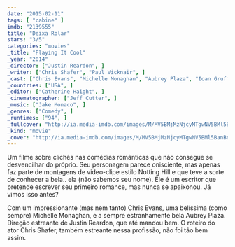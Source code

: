 ```yaml
---
date: "2015-02-11"
tags: [ "cabine" ]
imdb: "2139555"
title: "Deixa Rolar"
stars: "3/5"
categories: "movies"
_title: "Playing It Cool"
_year: "2014"
_director: ["Justin Reardon", ]
_writer: ["Chris Shafer", "Paul Vicknair", ]
_cast: ["Chris Evans", "Michelle Monaghan", "Aubrey Plaza", "Ioan Gruffudd", "Topher Grace", "Ashley Tisdale", "Patrick Warburton", "Martin Starr", "Luke Wilson", ]
_countries: ["USA", ]
_editor: ["Catherine Haight", ]
_cinematographer: ["Jeff Cutter", ]
_music: ["Jake Monaco", ]
_genres: ["Comedy", ]
_runtimes: ["94", ]
_fullcover: "http://ia.media-imdb.com/images/M/MV5BMjMzNjcyMTgwNV5BMl5BanBnXkFtZTgwNjg3MzI3MjE@.jpg"
_kind: "movie"
_cover: "http://ia.media-imdb.com/images/M/MV5BMjMzNjcyMTgwNV5BMl5BanBnXkFtZTgwNjg3MzI3MjE@._V1._SX93_SY140_.jpg"
---
```

Um filme sobre clichês nas comédias românticas que não consegue se desvencilhar do próprio. Seu personagem parece onisciente, mas apenas faz parte de montagens de video-clipe estilo Notting Hill e que teve a sorte de conhecer a bela.. ela (não sabemos seu nome). Ele é um escritor que pretende escrever seu primeiro romance, mas nunca se apaixonou. Já vimos isso antes?

Com um impressionante (mas nem tanto) Chris Evans, uma belíssima (como sempre) Michelle Monaghan, e a sempre estranhamente bela Aubrey Plaza. Direção estreante de Justin Reardon, que até mandou bem. O roteiro do ator Chris Shafer, também estreante nessa profissão, não foi tão bem assim.
